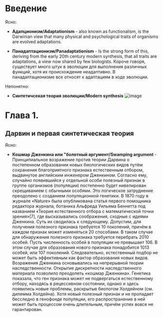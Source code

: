 # Введение

Ясно:

* **Адапционизм/Adaptationism** - also known as functionalism, is the Darwinian view that many physical and psychological traits of organisms are evolved adaptations.

* **Панадаптационизм/Panadaptationism** - Is the strong form of this, deriving from the early 20th century modern synthesis, that all traits are adaptations, a view now shared by few biologists. Короче говоря, существует много штук в эволюции для выполнения различных функций, хотя их происхождение неадаптивно. В панадаптационизме все относят к адаптациям в ходе эволюции.

Непонятно:
* **Синтетичсекая теория эволюции/Modern synthesis**
![image](https://user-images.githubusercontent.com/61540096/123327342-fd59a300-d542-11eb-906a-9599040dad44.png)


# Глава 1.

## Дарвин и первая синтетическая теория

Ясно:



* **Кошмар Дженкина или "болотный аргумент/Swamping argument** - Принципиальное возражение против теории Дарвина о постепенном образовании новых биологических видов путём сохранения благоприятного признака естественным отбором, выдвинутое английским инженером Дженкином. Согласно ему, случайно появившийся у отдельной особи полезный признак в группе организмов (популяции) постепенно будет нивелирован скрещиванием с обычными особями. Это логическое затруднение преодолено с созданием популяционной генетики. В 1870 году в журнале «Nature» была опубликована статья первого помощника редактора журнала, ботаника Альфреда Уильяма Беннетта под названием «Теория естественного отбора с математической точки зрения»[7], где высказывались соображения, сходные с идеями Дженкина. Суть их сводилась к следующему. Допустим, для получения полезного признака требуется 10 поколений, причём в каждом признак может изменяться 20 способами. В таком случае для обнаружения полезного признака требуется перебрать 2010 особей. Пусть численность особей в популяции не превышает 106. В этом случае для образования нового признака понадобится 1013 особей, или 107 поколений. Следовательно, естественный подбор не может быть эффективным как фактор образования новых видов. Возражения Дженкина основывались на непрерывной теории наследственности. Открытие дискретности наследственного материала позволило преодолеть «кошмар Дженкина». Генетика показала, что ген признака может не подвергаться естественному отбору, находясь в рецессивном состоянии, однако и здесь появились новые проблемы, раскрытые биологом Холдейном (см. дилемма Холдейна). Хотя новый полезный признак и не пропадает бесследно в генофонде популяции, его распространение в ней может быть процессом очень длительным, причём успех вовсе не гарантирован.
